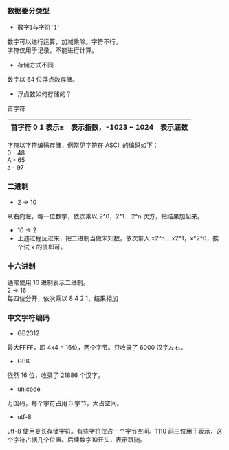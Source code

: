 <a name="X8Ize"></a>
### 数据要分类型
- 数字`1`与字符`'1'`

数字可以进行运算，加减乘除。字符不行。<br />字符仅用于记录，不能进行计算。

- 存储方式不同

数字以 64 位浮点数存储。

   - 浮点数如何存储的？

首字符

| 首字符 0 1 表示± | 表示指数，-1023 ~ 1024 | 表示底数 |
| --- | --- | --- |

字符以字符编码存储，例常见字符在 ASCII 的编码如下：<br />0 - 48 <br />A - 65 <br />a - 97
<a name="jmMJM"></a>
### 二进制

- 2 -> 10

从右向左，每一位数字，依次乘以 2^0，2^1... 2^n 次方，把结果加起来。

- 10 -> 2
- 上述过程反过来，把二进制当做未知数，依次带入 x*2^n... x*2^1，x*2^0，挨个试 x 的值即可。
<a name="Jizbw"></a>
### 十六进制
通常使用 16 进制表示二进制。<br />2 -> 16<br />每四位分开，依次乘以 8 4 2 1，结果相加
<a name="DejEj"></a>
### 中文字符编码

- GB2312

最大FFFF，即 4x4 = 16位，两个字节。只收录了 6000 汉字左右。

- GBK

依然 16 位，收录了 21886 个汉字。

- unicode

万国码，每个字符占用 3 字节，太占空间。

- utf-8

utf-8 使用变长存储字符。有些字符仅占一个字节空间。1110 前三位用于表示，这个字符占据几个位置。后续数字10开头，表示跟随。

